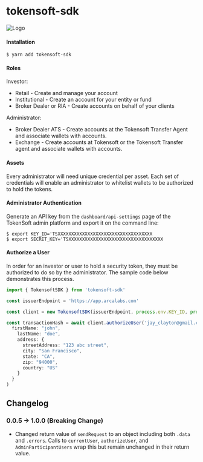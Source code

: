 # tokensoft-sdk

![Logo](./docs/img/logo.png)

#### Installation

```
$ yarn add tokensoft-sdk
```
#### Roles

Investor:
 - Retail - Create and manage your account
 - Institutional - Create an account for your entity or fund
 - Broker Dealer or RIA - Create accounts on behalf of your clients

Administrator:
 - Broker Dealer ATS - Create accounts at the Tokensoft Transfer Agent and associate wallets with accounts.
 - Exchange - Create accounts at Tokensoft or the Tokensoft Transfer agent and associate wallets with accounts.


#### Assets

Every administrator will need unique credential per asset. Each set of credentials will enable an administrator to whitelist wallets to be authorized to hold the tokens.


#### Administrator Authentication

Generate an API key from the `dashboard/api-settings` page of the TokenSoft admin platform and export it on the command line:

```
$ export KEY_ID='TSXXXXXXXXXXXXXXXXXXXXXXXXXXXXXXXXXXX
$ export SECRET_KEY='TSXXXXXXXXXXXXXXXXXXXXXXXXXXXXXXXXXXX
```

#### Authorize a User

In order for an investor or user to hold a security token, they must be authorized to do so by the administrator. The sample code below demonstrates this process.

```typescript
import { TokensoftSDK } from 'tokensoft-sdk'

const issuerEndpoint = 'https://app.arcalabs.com'

const client = new TokensoftSDK(issuerEndpoint, process.env.KEY_ID, process.env.SECRET_KEY)

const transactionHash = await client.authorizeUser('jay_clayton@gmail.com', '0x00192fb10df ... 3cd1bf599e8', {
  firstName: "john",
    lastName: "doe",
    address: {
      streetAddress: "123 abc street",
      city: "San Francisco",
      state: "CA",
      zip: "94000",
      country: "US"
    }
  }
)
```


## Changelog

### 0.0.5 -> 1.0.0 (Breaking Change)

* Changed return value of `sendRequest` to an object including both `.data` and `.errors`. Calls to `currentUser`, `authorizeUser`, and `AdminParticipantUsers` wrap this but remain unchanged in their return value.

